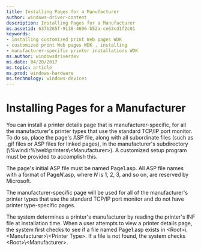 ```yaml
---
title: Installing Pages for a Manufacturer
author: windows-driver-content
description: Installing Pages for a Manufacturer
ms.assetid: 637b265f-9138-4696-b52a-ce63cd1f2c01
keywords:
- installing customized print Web pages WDK
- customized print Web pages WDK , installing
- manufacturer-specific printer installations WDK
ms.author: windowsdriverdev
ms.date: 04/20/2017
ms.topic: article
ms.prod: windows-hardware
ms.technology: windows-devices
---
```


# Installing Pages for a Manufacturer





You can install a printer details page that is manufacturer-specific, for all the manufacturer's printer types that use the standard TCP/IP port monitor. To do so, place the page's ASP file, along with all subordinate files (such as .gif files or ASP files for linked pages), in the manufacturer's subdirectory (\\%windir%\\web\\printers\\&lt;Manufacturer&gt;). A customized setup program must be provided to accomplish this.

The page's initial ASP file must be named Page1.asp. All ASP file names with a format of Page*N*.asp, where *N* is 1, 2, 3, and so on, are reserved by Microsoft.

The manufacturer-specific page will be used for all of the manufacturer's printer types that use the standard TCP/IP port monitor and do not have printer type-specific pages.

The system determines a printer's manufacturer by reading the printer's INF file at installation time. When a user attempts to view a printer details page, the system first checks to see if a file named Page1.asp exists in &lt;Root&gt;\\&lt;Manufacturer&gt;\\&lt;Printer Type&gt;. If a file is not found, the system checks &lt;Root&gt;\\&lt;Manufacturer&gt;.

 

 




